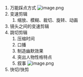 1. 万能踩点方式
	![image.png](https://codertzm.oss-cn-chengdu.aliyuncs.com/20241007105336.png)
2. 变速剪辑
	1. 缩放、模糊、裁切、旋转、动画
3. 镜头之间的变速剪辑
4. 跳切剪辑
	1. 压缩时间
	2. 口播
	3. 制造幽默效果
	4. 突出人物性格特点
	5. 叙事
	![image.png](https://codertzm.oss-cn-chengdu.aliyuncs.com/20241007111158.png)
5. 快切/快剪
	